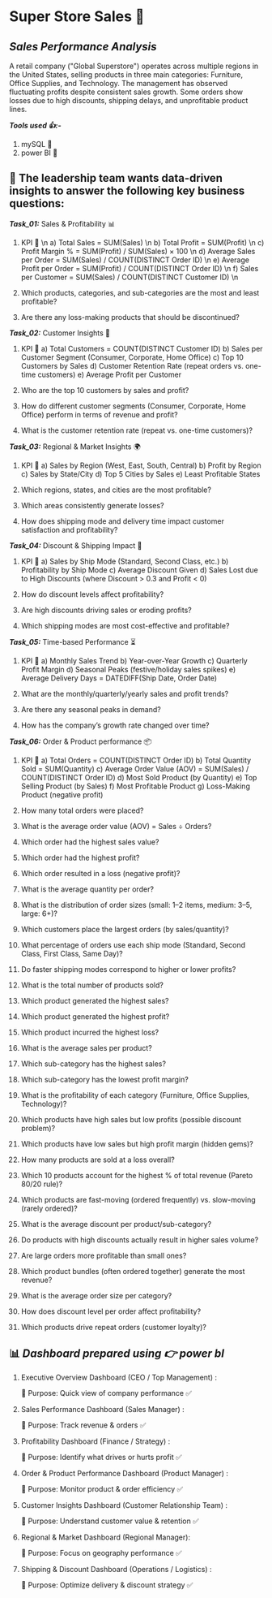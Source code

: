 # Super Store Sales  🚀

## ***Sales Performance  Analysis***

A retail company ("Global Superstore") operates across multiple regions in the United States, selling products in three main categories: Furniture, Office Supplies, and Technology. The management has observed fluctuating profits despite consistent sales growth. Some orders show losses due to high discounts, shipping delays, and unprofitable product lines.

***Tools used 👍:-***

1. mySQL 🎯
2. power BI 🎯

## 📝 The leadership team wants data-driven insights to answer the following key business questions:
   
***Task_01:***  Sales & Profitability 📊

1. KPI 👥 \n
   a) Total Sales = SUM(Sales) \n
   b) Total Profit = SUM(Profit) \n
   c) Profit Margin % = SUM(Profit) / SUM(Sales) × 100 \n
   d) Average Sales per Order = SUM(Sales) / COUNT(DISTINCT Order ID) \n
   e) Average Profit per Order = SUM(Profit) / COUNT(DISTINCT Order ID) \n
   f) Sales per Customer = SUM(Sales) / COUNT(DISTINCT Customer ID) \n
  
2. Which products, categories, and sub-categories are the most and least profitable?
3. Are there any loss-making products that should be discontinued?

***Task_02:***  Customer Insights 📝

1. KPI 👥
   a) Total Customers = COUNT(DISTINCT Customer ID)
   b) Sales per Customer Segment (Consumer, Corporate, Home Office)
   c) Top 10 Customers by Sales
   d) Customer Retention Rate (repeat orders vs. one-time customers)
   e) Average Profit per Customer
  
2. Who are the top 10 customers by sales and profit?
3. How do different customer segments (Consumer, Corporate, Home Office) perform in terms of revenue and profit?
4. What is the customer retention rate (repeat vs. one-time customers)?

***Task_03:***   Regional & Market Insights 🌍

1. KPI 👥
   a) Sales by Region (West, East, South, Central)
   b) Profit by Region
   c) Sales by State/City
   d) Top 5 Cities by Sales
   e) Least Profitable States
   
2. Which regions, states, and cities are the most profitable?
3. Which areas consistently generate losses?
4. How does shipping mode and delivery time impact customer satisfaction and profitability?

***Task_04:***  Discount & Shipping Impact 🚚

1. KPI 👥
   a) Sales by Ship Mode (Standard, Second Class, etc.)
   b) Profitability by Ship Mode
   c) Average Discount Given
   d) Sales Lost due to High Discounts (where Discount > 0.3 and Profit < 0)

1. How do discount levels affect profitability?
2. Are high discounts driving sales or eroding profits?
3. Which shipping modes are most cost-effective and profitable?

***Task_05:***  Time-based Performance ⏳

1. KPI 👥
   a) Monthly Sales Trend
   b) Year-over-Year Growth
   c) Quarterly Profit Margin
   d) Seasonal Peaks (festive/holiday sales spikes)
   e) Average Delivery Days = DATEDIFF(Ship Date, Order Date)

2. What are the monthly/quarterly/yearly sales and profit trends?
3. Are there any seasonal peaks in demand?
4. How has the company’s growth rate changed over time?

***Task_06:***  Order & Product performance 📦

1. KPI 👥
   a) Total Orders = COUNT(DISTINCT Order ID)
   b) Total Quantity Sold = SUM(Quantity)
   c) Average Order Value (AOV) = SUM(Sales) / COUNT(DISTINCT Order ID)
   d) Most Sold Product (by Quantity)
   e) Top Selling Product (by Sales)
   f) Most Profitable Product
   g) Loss-Making Product (negative profit)

2. How many total orders were placed?
3. What is the average order value (AOV) = Sales ÷ Orders?
4. Which order had the highest sales value?
5. Which order had the highest profit?
6. Which order resulted in a loss (negative profit)?
7. What is the average quantity per order?
8. What is the distribution of order sizes (small: 1–2 items, medium: 3–5, large: 6+)?
9. Which customers place the largest orders (by sales/quantity)?
10. What percentage of orders use each ship mode (Standard, Second Class, First Class, Same Day)?
11. Do faster shipping modes correspond to higher or lower profits?
12. What is the total number of products sold?
13. Which product generated the highest sales?
14. Which product generated the highest profit?
15. Which product incurred the highest loss?
16. What is the average sales per product?
17. Which sub-category has the highest sales?
18. Which sub-category has the lowest profit margin?
19. What is the profitability of each category (Furniture, Office Supplies, Technology)?
20. Which products have high sales but low profits (possible discount problem)?
21. Which products have low sales but high profit margin (hidden gems)?
22. How many products are sold at a loss overall?
23. Which 10 products account for the highest % of total revenue (Pareto 80/20 rule)?
24. Which products are fast-moving (ordered frequently) vs. slow-moving (rarely ordered)?
25. What is the average discount per product/sub-category?
26. Do products with high discounts actually result in higher sales volume?
27. Are large orders more profitable than small ones?
28. Which product bundles (often ordered together) generate the most revenue?
29. What is the average order size per category?
30. How does discount level per order affect profitability?
31. Which products drive repeat orders (customer loyalty)?


## 📊 ***Dashboard prepared using 👉 power bI***

1. Executive Overview Dashboard (CEO / Top Management) :
   
   🔹 Purpose: Quick view of company performance ✅
   
2. Sales Performance Dashboard (Sales Manager) :
   
   🔹 Purpose: Track revenue & orders ✅
   
3. Profitability Dashboard (Finance / Strategy) :
   
   🔹 Purpose: Identify what drives or hurts profit ✅
   
4. Order & Product Performance Dashboard (Product Manager) :
   
   🔹 Purpose: Monitor product & order efficiency ✅
   
5. Customer Insights Dashboard (Customer Relationship Team) :
    
   🔹 Purpose: Understand customer value & retention ✅
  
6. Regional & Market Dashboard (Regional Manager):
    
   🔹 Purpose: Focus on geography performance ✅
   
7. Shipping & Discount Dashboard (Operations / Logistics) : 
    
   🔹 Purpose: Optimize delivery & discount strategy ✅




